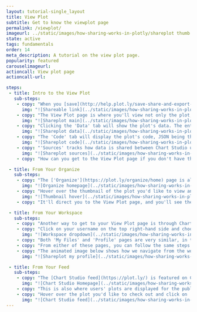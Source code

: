 ```yaml
---
layout: tutorial-single_layout
title: View Plot
subtitle: Get to know the viewplot page
permalink: /viewplot/
imageurl: ../static/images/how-sharing-works-in-plotly/shareplot thumb.png
state: active
tags: fundamentals
order: 14
meta_description: A tutorial on the view plot page.
popularity: featured
carouselimageurl:
actioncall: View plot page
actioncall-url:

steps:
 - title: Intro to the View Plot
   sub-steps:
    - copy: "When you [save](http://help.plot.ly/save-share-and-export-in-plotly/#step-1-save-your-plot) and [embed](http://help.plot.ly/save-share-and-export-in-plotly/#step-5-share-your-plot) your plot, the shareable link directs you to your shareplot viewer."
      img: "![Shareable link](../static/images/how-sharing-works-in-plotly/shareable link.png)"
    - copy: "The View Plot page is where you'll view not only the plot, but its data, code, and sources."
      img: "![Shareplot main](../static/images/how-sharing-works-in-plotly/Main Shareplot Page.png)"
    - copy: "Clicking the 'Data' tab will show the plot's data. The entire dataset may not be displayed if it's too large, but rest assured that the entire grid has been saved. The ellipses appear when this is the case."
      img: "![Shareplot data](../static/images/how-sharing-works-in-plotly/shareplot data.png)"
    - copy: "The 'Code' tab will display the plot's code, JSON being the default programming language. Select from the dropdown menu on the right-hand side to see the others, including Python, Matlab and R."
      img: "![Shareplot code](../static/images/how-sharing-works-in-plotly/Shareplot Code.gif)"
    - copy: "'Sources' tracks how data is shared between Chart Studio users for audit control. How does this work? When you click on 'Fork & Edit' on another Chart Studio user's chart, a new node is created in the 'Sources' tree. The example below is a plot created by Wired author Rhett Allain. It's been forked many times by other Chart Studio users."
      img: "![Shareplot sources](../static/images/how-sharing-works-in-plotly/shareplot sources.png)"
    - copy: "How can you get to the View Plot page if you don't have the shareable link handy? Keep reading to find out!"

 - title: From Your Organize
   sub-steps:
    - copy: "The ['Organize'](https://plot.ly/organize/home) page is also known as your 'list of files'. This is where your saved plots and grids are kept."
      img: "![Organize homepage](../static/images/how-sharing-works-in-plotly/organize homepage.png)"
    - copy: "Hover over the thumbnail of the plot you'd like to view and click 'View'."
      img: "![Thumbnail hover](../static/images/how-sharing-works-in-plotly/thumb hover.png)"
    - copy: "It'll direct you to the View Plot page, and you'll see the associated data, code, and sources of that plot. If you select to view a grid (instead of a plot), you'll only be able to see its data and sources."

 - title: From Your Workspace
   sub-steps:
    - copy: "Another way to get to your View Plot page is through Chart Studio’s online [workspace](https://plot.ly/create)."
    - copy: "Click on your username on the top right-hand side and choose either 'My Files' or 'Profile' from the pop-up list."
      img: "![Workspace dropdown](../static/images/how-sharing-works-in-plotly/workspace dropdown.png)"
    - copy: "Both 'My Files' and 'Profile' pages are very similar, in the sense that you can see all the plots and grids that you've saved, but only *you* can view your 'Organize' page."
    - copy: "From either of these pages, you can follow the same steps as above. Just hover over the thumbnail of your choice and click on 'View'."
    - copy: "The animated image below shows how we navigate from the workspace to the 'My Profile' page, and then to the View Plot page."
      img: "![Shareplot my profile](../static/images/how-sharing-works-in-plotly/shareplot my profile.gif)"

 - title: From Your Feed
   sub-steps:
    - copy: "The [Chart Studio feed](https://plot.ly/) is featured on Chart Studio's homepage. You can click on 'My Files' to access your 'Organize' page, or click on your username to select from the same dropdown menu as seen in the workspace."
      img: "![Chart Studio Homepage](../static/images/how-sharing-works-in-plotly/plotlyfeed.png)"
    - copy: "This is also where users' plots are displayed for the public to see. These plots have saved as 'Public'."
    - copy: "Hover over the plot you'd like to check out and click on 'View'. It'll direct you to the View Plot page."
      img: "![Chart Studio feed](../static/images/how-sharing-works-in-plotly/plotly feed.gif)"
---
```

